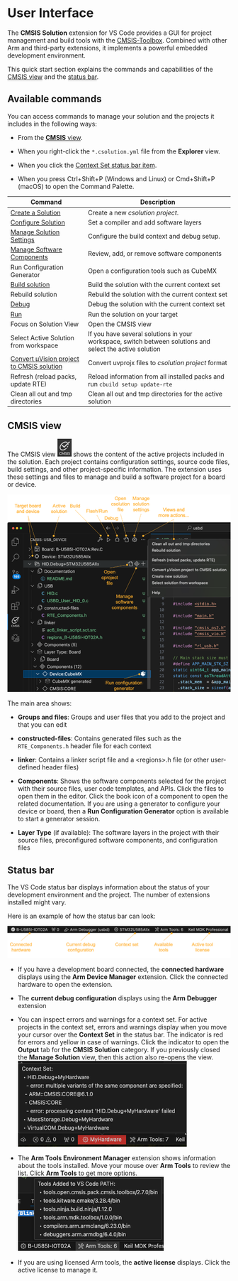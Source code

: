 # User Interface

The **CMSIS Solution** extension for VS Code provides a GUI for project management and build tools with the [CMSIS-Toolbox](https://open-cmsis-pack.github.io/cmsis-toolbox/). Combined with other
Arm and third-party extensions, it implements a powerful embedded development environment.

This quick start section explains the commands and capabilities of the [CMSIS view](#cmsis-view)
and the [status bar](#status-bar).

## Available commands

You can access commands to manage your solution and the projects it includes in the following ways:

- From the [**CMSIS** view](#cmsis-view).

- When you right-click the `*.csolution.yml` file from the **Explorer** view.

- When you click the [Context Set status bar item](#status-bar).

- When you press Ctrl+Shift+P (Windows and Linux) or Cmd+Shift+P (macOS) to open the Command Palette.

| Command | Description |
|---------|-------------|
| [Create a Solution](./create_app.md) | Create a new *csolution project*.  |
| [Configure Solution](./configuration.md#configure-a-solution) | Set a compiler and add software layers |
| [Manage Solution Settings](./manage_settings.md) | Configure the build context and debug setup. |
| [Manage Software Components](./manage_components.md) | Review, add, or remove software components |
| Run Configuration Generator                            | Open a configuration tools such as CubeMX |
| [Build solution](./build.md)                     | Build the solution with the current context set |
| Rebuild solution                         | Rebuild the solution with the current context set |
| [Debug](./debug.md)                      | Debug the solution with the current context set |
| [Run](./flash.md)                        | Run the solution on your target |
| Focus on Solution View                   | Open the CMSIS view |
| Select Active Solution from workspace           | If you have several solutions in your workspace, switch between solutions and select the active solution |
| [Convert µVision project to CMSIS solution](./importuv.md) | Convert uvprojx files to *csolution project* format |
| Refresh (reload packs, update RTE)       | Reload information from all installed packs and run `cbuild setup update-rte` |
| Clean all out and tmp directories        | Clean all out and tmp directories for the active solution |

## CMSIS view

The CMSIS view ![CMSIS icon](./images/cmsis-icon.png) shows the content of the active projects included in the solution. Each
project contains configuration settings, source code files, build settings, and other project-specific information. The
extension uses these settings and files to manage and build a software project for a board or device.

![CMSIS view](./images/solution-outline.png)

The main area shows:

- **Groups and files**: Groups and user files that you add to the project and that you can edit

- **constructed-files**: Contains generated files such as the `RTE_Components.h` header file for each context

- **linker**: Contains a linker script file and a &lt;regions&gt;.h file (or other user-defined header files)

- **Components**: Shows the software components selected for the project with their source files, user code templates, and
  APIs. Click the files to open them in the editor. Click the book icon of a component to open the related documentation.
  If you are using a generator to configure your device or board, then a **Run Configuration Generator** option is available to start a
  generator session.

- **Layer Type** (if available): The software layers in the project with their source files, preconfigured software
  components, and configuration files

## Status bar

The VS Code status bar displays information about the status of your development environment and the project. The number of extensions installed might vary.

Here is an example of how the status bar can look:

![Status bar](./images/status-bar.png)

- If you have a development board connected, the **connected hardware** displays using the **Arm Device Manager** extension.
  Click the connected hardware to open the extension.

- The **current debug configuration** displays using the **Arm Debugger** extension

- You can inspect errors and warnings for a context set. For active projects in the context set, errors and warnings display
  when you move your cursor over the **Context Set** in the status bar. The indicator is red for errors and yellow in case
  of warnings. Click the indicator to open the **Output** tab for the **CMSIS Solution** category. If you previously closed
  the **Manage Solution** view, then this action also re-opens the view.
  ![Context Set errors and warnings](./images/context-set-popup.png)

- The **Arm Tools Environment Manager** extension shows information about the tools installed. Move your mouse over **Arm Tools** to review the list. Click **Arm Tools** to get more options.
  ![Arm Tools](./images/arm-tools.png)

- If you are using licensed Arm tools, the **active license** displays. Click the active license to manage it.
